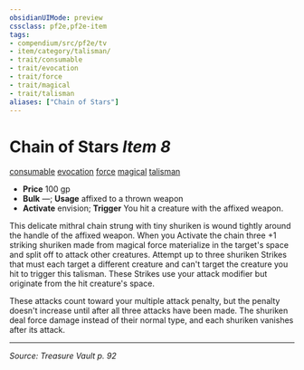 ```yaml
---
obsidianUIMode: preview
cssclass: pf2e,pf2e-item
tags:
- compendium/src/pf2e/tv
- item/category/talisman/
- trait/consumable
- trait/evocation
- trait/force
- trait/magical
- trait/talisman
aliases: ["Chain of Stars"]
---
```

# Chain of Stars *Item 8*  
[consumable](consumable.md "Consumable Item Trait")  [evocation](evocation.md "Evocation School Trait")  [force](force.md "Force Energy & Element Trait")  [magical](magical.md "Magical Item Trait")  [talisman](talisman.md "Talisman Item Trait")  

- **Price** 100 gp
- **Bulk** —; **Usage** affixed to a thrown weapon
- **Activate** envision; **Trigger** You hit a creature with the affixed weapon.

This delicate mithral chain strung with tiny shuriken is wound tightly around the handle of the affixed weapon. When you Activate the chain three +1 striking shuriken made from magical force materialize in the target's space and split off to attack other creatures. Attempt up to three shuriken Strikes that must each target a different creature and can't target the creature you hit to trigger this talisman. These Strikes use your attack modifier but originate from the hit creature's space.

These attacks count toward your multiple attack penalty, but the penalty doesn't increase until after all three attacks have been made. The shuriken deal force damage instead of their normal type, and each shuriken vanishes after its attack.


---
*Source: Treasure Vault p. 92*